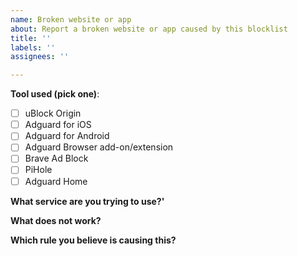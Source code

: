 ```yaml
---
name: Broken website or app
about: Report a broken website or app caused by this blocklist
title: ''
labels: ''
assignees: ''

---
```


**Tool used (pick one)**:
 - [ ] uBlock Origin
 - [ ] Adguard for iOS
 - [ ] Adguard for Android
 - [ ] Adguard Browser add-on/extension
 - [ ] Brave Ad Block
 - [ ] PiHole
 - [ ] Adguard Home

[comment]: <> (Change one of the boxes to - [x] to "select" it.)


**What service are you trying to use?'**


**What does not work?**


**Which rule you believe is causing this?**
